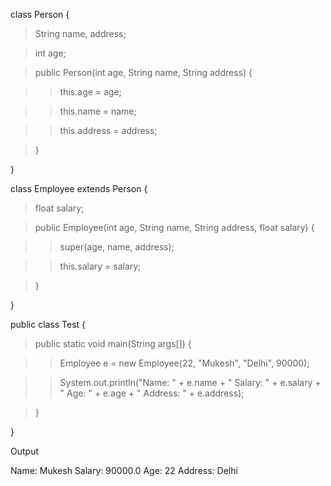 class Person {

> String name, address;

> int age;

> public Person(int age, String name, String address) {

> > this.age = age;

> > this.name = name;

> > this.address = address;

> }

}

class Employee extends Person {

> float salary;

> public Employee(int age, String name, String address, float salary) {

> > super(age, name, address);

> > this.salary = salary;

> }

}

public class Test {

> public static void main(String args\[\]) {

> > Employee e = new Employee(22, \"Mukesh\", \"Delhi\", 90000);

> > System.out.println(\"Name: \" + e.name + \" Salary: \" + e.salary +
> > \" Age: \" + e.age + \" Address: \" + e.address);

> }

}

Output

Name: Mukesh Salary: 90000.0 Age: 22 Address: Delhi